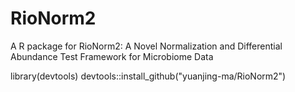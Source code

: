 # RioNorm2

A R package for RioNorm2: A Novel Normalization and Differential Abundance Test Framework for Microbiome Data


library(devtools)
devtools::install_github("yuanjing-ma/RioNorm2")
